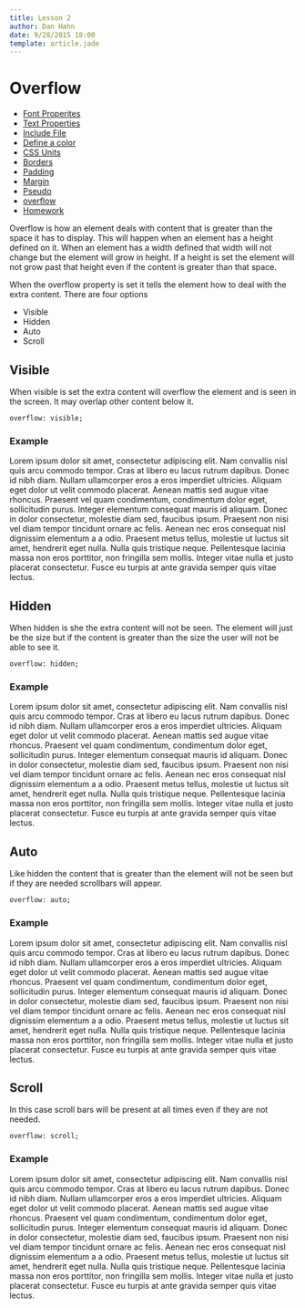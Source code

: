 ```yaml
---
title: Lesson 2
author: Dan Hahn
date: 9/28/2015 18:00
template: article.jade
---
```


# Overflow

* [Font Properites]()
* [Text Properties](text.html)
* [Include File](include.html)
* [Define a color](color.html)
* [CSS Units](sizes.html)
* [Borders](borders.html)
* [Padding](padding.html)
* [Margin](margin.html)
* [Pseudo](pseudo.html)
* [overflow](overflow.html)
* [Homework](homework.html)

Overflow is how an element deals with content that is greater than the space it has to display. This will happen when an element has a height defined on it. When an element has a width defined that width will not change but the element will grow in height. If a height is set the element will not grow past that height even if the content is greater than that space.

When the overflow property is set it tells the element how to deal with the extra content. There are four options

* Visible
* Hidden
* Auto
* Scroll

## Visible
When visible is set the extra content will overflow the element and is seen in the screen. It may overlap other content below it.

    overflow: visible;

### Example

<div class="overflow">Lorem ipsum dolor sit amet, consectetur adipiscing elit. Nam convallis nisl quis arcu commodo tempor. Cras at libero eu lacus rutrum dapibus. Donec id nibh diam. Nullam ullamcorper eros a eros imperdiet ultricies. Aliquam eget dolor ut velit commodo placerat. Aenean mattis sed augue vitae rhoncus. Praesent vel quam condimentum, condimentum dolor eget, sollicitudin purus. Integer elementum consequat mauris id aliquam. Donec in dolor consectetur, molestie diam sed, faucibus ipsum. Praesent non nisi vel diam tempor tincidunt ornare ac felis. Aenean nec eros consequat nisl dignissim elementum a a odio. Praesent metus tellus, molestie ut luctus sit amet, hendrerit eget nulla. Nulla quis tristique neque. Pellentesque lacinia massa non eros porttitor, non fringilla sem mollis. Integer vitae nulla et justo placerat consectetur. Fusce eu turpis at ante gravida semper quis vitae lectus.</div>

## Hidden

When hidden is she the extra content will not be seen. The element will just be the size but if the content is greater than the size the user will not be able to see it.

    overflow: hidden;

### Example

<div class="overflow" style="overflow: hidden">Lorem ipsum dolor sit amet, consectetur adipiscing elit. Nam convallis nisl quis arcu commodo tempor. Cras at libero eu lacus rutrum dapibus. Donec id nibh diam. Nullam ullamcorper eros a eros imperdiet ultricies. Aliquam eget dolor ut velit commodo placerat. Aenean mattis sed augue vitae rhoncus. Praesent vel quam condimentum, condimentum dolor eget, sollicitudin purus. Integer elementum consequat mauris id aliquam. Donec in dolor consectetur, molestie diam sed, faucibus ipsum. Praesent non nisi vel diam tempor tincidunt ornare ac felis. Aenean nec eros consequat nisl dignissim elementum a a odio. Praesent metus tellus, molestie ut luctus sit amet, hendrerit eget nulla. Nulla quis tristique neque. Pellentesque lacinia massa non eros porttitor, non fringilla sem mollis. Integer vitae nulla et justo placerat consectetur. Fusce eu turpis at ante gravida semper quis vitae lectus.</div>


## Auto

Like hidden the content that is greater than the element will not be seen but if they are needed scrollbars will appear.

    overflow: auto;

### Example

<div class="overflow" style="overflow: auto">Lorem ipsum dolor sit amet, consectetur adipiscing elit. Nam convallis nisl quis arcu commodo tempor. Cras at libero eu lacus rutrum dapibus. Donec id nibh diam. Nullam ullamcorper eros a eros imperdiet ultricies. Aliquam eget dolor ut velit commodo placerat. Aenean mattis sed augue vitae rhoncus. Praesent vel quam condimentum, condimentum dolor eget, sollicitudin purus. Integer elementum consequat mauris id aliquam. Donec in dolor consectetur, molestie diam sed, faucibus ipsum. Praesent non nisi vel diam tempor tincidunt ornare ac felis. Aenean nec eros consequat nisl dignissim elementum a a odio. Praesent metus tellus, molestie ut luctus sit amet, hendrerit eget nulla. Nulla quis tristique neque. Pellentesque lacinia massa non eros porttitor, non fringilla sem mollis. Integer vitae nulla et justo placerat consectetur. Fusce eu turpis at ante gravida semper quis vitae lectus.</div>


## Scroll

In this case scroll bars will be present at all times even if they are not needed.

    overflow: scroll;

### Example

<div class="overflow" style="overflow: scroll">Lorem ipsum dolor sit amet, consectetur adipiscing elit. Nam convallis nisl quis arcu commodo tempor. Cras at libero eu lacus rutrum dapibus. Donec id nibh diam. Nullam ullamcorper eros a eros imperdiet ultricies. Aliquam eget dolor ut velit commodo placerat. Aenean mattis sed augue vitae rhoncus. Praesent vel quam condimentum, condimentum dolor eget, sollicitudin purus. Integer elementum consequat mauris id aliquam. Donec in dolor consectetur, molestie diam sed, faucibus ipsum. Praesent non nisi vel diam tempor tincidunt ornare ac felis. Aenean nec eros consequat nisl dignissim elementum a a odio. Praesent metus tellus, molestie ut luctus sit amet, hendrerit eget nulla. Nulla quis tristique neque. Pellentesque lacinia massa non eros porttitor, non fringilla sem mollis. Integer vitae nulla et justo placerat consectetur. Fusce eu turpis at ante gravida semper quis vitae lectus.</div>
